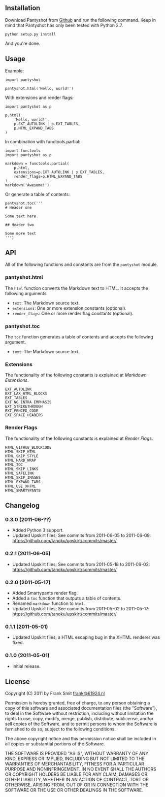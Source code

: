 ## Installation

Download Pantyshot from [Github][1] and run the following command. Keep in mind
that Pantyshot has only been tested with Python 2.7.

    python setup.py install

And you're done.


 [1]: https://github.com/FSX/pantyshot


## Usage

Example:

    import pantyshot

    pantyshot.html('Hello, world!')

With extensions and render flags:

    import pantyshot as p

    p.html(
        'Hello, world!',
        p.EXT_AUTOLINK | p.EXT_TABLES,
        p.HTML_EXPAND_TABS
    )

In combination with functools.partial:

    import functools
    import pantyshot as p

    markdown = functools.partial(
        p.html,
        extensions=p.EXT_AUTOLINK | p.EXT_TABLES,
        render_flags=p.HTML_EXPAND_TABS
    )
    markdown('Awesome!')

Or generate a table of contents:

    pantyshot.toc('''
    # Header one

    Some text here.

    ## Header two

    Some more text
    ''')


## API

All of the following functions and constants are from the `pantyshot` module.


### pantyshot.html

The `html` function converts the Markdown text to HTML. It accepts the following arguments.

 * `text`: The Markdown source text.
 * `extensions`: One or more extension constants (optional).
 * `render_flags`: One or more render flag constants (optional).


### pantyshot.toc

The `toc` function generates a table of contents and accepts the following argument.

 * `text`: The Markdown source text.


### Extensions

The functionality of the following constants is explained at *Markdown Extensions*.

    EXT_AUTOLINK
    EXT_LAX_HTML_BLOCKS
    EXT_TABLES
    EXT_NO_INTRA_EMPHASIS
    EXT_STRIKETHROUGH
    EXT_FENCED_CODE
    EXT_SPACE_HEADERS


### Render Flags

The functionality of the following constants is explained at *Render Flags*.


    HTML_GITHUB_BLOCKCODE
    HTML_SKIP_HTML
    HTML_SKIP_STYLE
    HTML_HARD_WRAP
    HTML_TOC
    HTML_SKIP_LINKS
    HTML_SAFELINK
    HTML_SKIP_IMAGES
    HTML_EXPAND_TABS
    HTML_USE_XHTML
    HTML_SMARTYPANTS


## Changelog

### 0.3.0 (2011-06-??)

 * Added Python 3 support.
 * Updated Upskirt files; See commits from 2011-06-05 to 2011-06-09:
   https://github.com/tanoku/upskirt/commits/master/

### 0.2.1 (2011-06-05)

 * Updated Upskirt files; See commits from 2011-05-18 to 2011-06-02:
   https://github.com/tanoku/upskirt/commits/master/

### 0.2.0 (2011-05-17)

 * Added Smartypants render flag.
 * Added a `toc` function that outputs a table of contents.
 * Renamed `markdown` function to `html`.
 * Updated Upskirt files; See commits from 2011-05-02 to 2011-05-17:
   https://github.com/tanoku/upskirt/commits/master/


### 0.1.1 (2011-05-01)

 * Updated Upskirt files; a HTML escaping bug in the XHTML renderer was fixed.


### 0.1.0 (2011-05-01)

 * Initial release.


## License

Copyright (C) 2011 by Frank Smit <frank@61924.nl>

Permission is hereby granted, free of charge, to any person obtaining a copy
of this software and associated documentation files (the "Software"), to deal
in the Software without restriction, including without limitation the rights
to use, copy, modify, merge, publish, distribute, sublicense, and/or sell
copies of the Software, and to permit persons to whom the Software is
furnished to do so, subject to the following conditions:

The above copyright notice and this permission notice shall be included in
all copies or substantial portions of the Software.

THE SOFTWARE IS PROVIDED "AS IS", WITHOUT WARRANTY OF ANY KIND, EXPRESS OR
IMPLIED, INCLUDING BUT NOT LIMITED TO THE WARRANTIES OF MERCHANTABILITY,
FITNESS FOR A PARTICULAR PURPOSE AND NONINFRINGEMENT. IN NO EVENT SHALL THE
AUTHORS OR COPYRIGHT HOLDERS BE LIABLE FOR ANY CLAIM, DAMAGES OR OTHER
LIABILITY, WHETHER IN AN ACTION OF CONTRACT, TORT OR OTHERWISE, ARISING FROM,
OUT OF OR IN CONNECTION WITH THE SOFTWARE OR THE USE OR OTHER DEALINGS IN
THE SOFTWARE.
